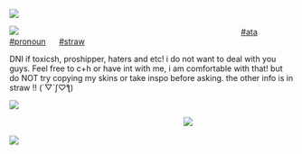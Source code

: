 ![](https://files.catbox.moe/o70tce.png)



![](https://files.catbox.moe/nhhpcm.png)
⠀⠀⠀⠀⠀⠀⠀⠀⠀⠀⠀⠀⠀⠀⠀⠀⠀⠀⠀⠀⠀⠀⠀⠀⠀⠀⠀⠀⠀⠀⠀⠀⠀⠀⠀⠀⠀⠀[#ata](https://emisoaaa.atabook.org/)  ‎  ‎  ‎  ‎  ‎  ‎ [#pronoun](https://en.pronouns.page/@astraeterns)   ‎  ‎  ‎  ‎  ‎ [#straw](https://astrasoaa.straw.page)







DNI if toxicsh, proshipper, haters and etc! i do not want to deal with you guys. Feel free to c+h or have int with me, i am comfortable with that! but do NOT try copying my skins or take inspo before asking. the other info is in straw !! (´▽`ʃ♡ƪ)

![](https://files.catbox.moe/k4ev9d.png)



⠀⠀⠀⠀⠀⠀⠀⠀⠀⠀⠀⠀⠀⠀⠀⠀⠀⠀⠀⠀⠀⠀⠀⠀⠀⠀⠀⠀⠀⠀![](https://files.catbox.moe/igmkqn.png)


![](https://files.catbox.moe/gcjo2m.png)
